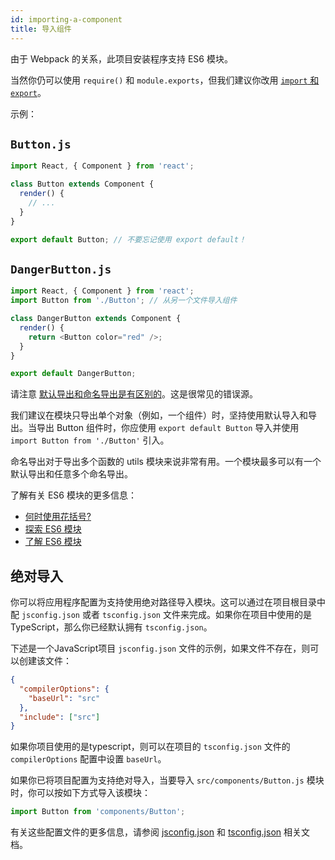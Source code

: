```yaml
---
id: importing-a-component
title: 导入组件
---
```


由于 Webpack 的关系，此项目安装程序支持 ES6 模块。

当然你仍可以使用 `require()` 和 `module.exports`，但我们建议你改用 [`import` 和 `export`](http://exploringjs.com/es6/ch_modules.html)。

示例：

## `Button.js`

```js
import React, { Component } from 'react';

class Button extends Component {
  render() {
    // ...
  }
}

export default Button; // 不要忘记使用 export default！
```

## `DangerButton.js`

```js
import React, { Component } from 'react';
import Button from './Button'; // 从另一个文件导入组件

class DangerButton extends Component {
  render() {
    return <Button color="red" />;
  }
}

export default DangerButton;
```

请注意 [默认导出和命名导出是有区别的](https://stackoverflow.com/questions/36795819/react-native-es-6-when-should-i-use-curly-braces-for-import/36796281#36796281)。这是很常见的错误源。

我们建议在模块只导出单个对象（例如，一个组件）时，坚持使用默认导入和导出。当导出 Button 组件时，你应使用 `export default Button` 导入并使用 `import Button from './Button'` 引入。 

命名导出对于导出多个函数的 utils 模块来说非常有用。一个模块最多可以有一个默认导出和任意多个命名导出。

了解有关 ES6 模块的更多信息：

- [何时使用花括号?](https://stackoverflow.com/questions/36795819/react-native-es-6-when-should-i-use-curly-braces-for-import/36796281#36796281)
- [探索 ES6 模块](http://exploringjs.com/es6/ch_modules.html)
- [了解 ES6 模块](https://leanpub.com/understandinges6/read#leanpub-auto-encapsulating-code-with-modules)

## 绝对导入

你可以将应用程序配置为支持使用绝对路径导入模块。这可以通过在项目根目录中配 `jsconfig.json` 或者 `tsconfig.json` 文件来完成。如果你在项目中使用的是TypeScript，那么你已经默认拥有 `tsconfig.json`。

下述是一个JavaScript项目 `jsconfig.json` 文件的示例，如果文件不存在，则可以创建该文件：

```json
{
  "compilerOptions": {
    "baseUrl": "src"
  },
  "include": ["src"]
}
```

如果你项目使用的是typescript，则可以在项目的 `tsconfig.json` 文件的 `compilerOptions` 配置中设置 `baseUrl`。

如果你已将项目配置为支持绝对导入，当要导入 `src/components/Button.js` 模块时，你可以按如下方式导入该模块：

```js
import Button from 'components/Button';
```

有关这些配置文件的更多信息，请参阅 [jsconfig.json](https://code.visualstudio.com/docs/languages/jsconfig) 和 [tsconfig.json](https://www.typescriptlang.org/docs/handbook/tsconfig-json.html) 相关文档。
